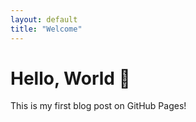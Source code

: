```yaml
---
layout: default
title: "Welcome"
---
```


# Hello, World 👋
This is my first blog post on GitHub Pages!

